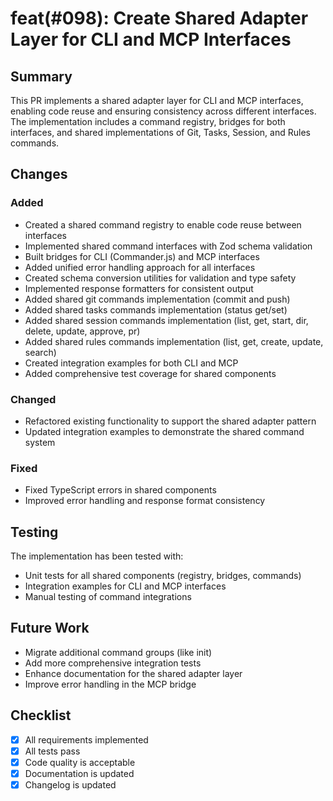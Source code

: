 # feat(#098): Create Shared Adapter Layer for CLI and MCP Interfaces

## Summary

This PR implements a shared adapter layer for CLI and MCP interfaces, enabling code reuse and ensuring consistency across different interfaces. The implementation includes a command registry, bridges for both interfaces, and shared implementations of Git, Tasks, Session, and Rules commands.

## Changes

### Added

- Created a shared command registry to enable code reuse between interfaces
- Implemented shared command interfaces with Zod schema validation
- Built bridges for CLI (Commander.js) and MCP interfaces
- Added unified error handling approach for all interfaces
- Created schema conversion utilities for validation and type safety
- Implemented response formatters for consistent output
- Added shared git commands implementation (commit and push)
- Added shared tasks commands implementation (status get/set)
- Added shared session commands implementation (list, get, start, dir, delete, update, approve, pr)
- Added shared rules commands implementation (list, get, create, update, search)
- Created integration examples for both CLI and MCP
- Added comprehensive test coverage for shared components

### Changed

- Refactored existing functionality to support the shared adapter pattern
- Updated integration examples to demonstrate the shared command system

### Fixed

- Fixed TypeScript errors in shared components
- Improved error handling and response format consistency

## Testing

The implementation has been tested with:
- Unit tests for all shared components (registry, bridges, commands)
- Integration examples for CLI and MCP interfaces
- Manual testing of command integrations

## Future Work

- Migrate additional command groups (like init)
- Add more comprehensive integration tests
- Enhance documentation for the shared adapter layer
- Improve error handling in the MCP bridge

## Checklist

- [x] All requirements implemented
- [x] All tests pass
- [x] Code quality is acceptable
- [x] Documentation is updated
- [x] Changelog is updated 
